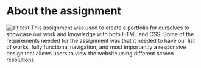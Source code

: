 # About the assignment
![alt text](https://puu.sh/JiWDX/41863e4108.png)
This assignment was used to create a portfolio for ourselves to showcase our work and knowledge with both HTML and CSS. Some of the requirements needed for the assignment was that it needed to have our list of works, fully functional navigation, and most importantly a responsive design that allows users to view the website using different screen resolutions.
